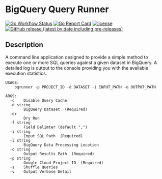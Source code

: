 # BigQuery Query Runner
[![Go Workflow Status](https://github.com/winterlabs-dev/bqrunner/workflows/Go/badge.svg)](https://github.com/winterlabs-dev/bqrunner/actions/workflows/go.yml)&nbsp;[![Go Report Card](https://goreportcard.com/badge/github.com/winterlabs-dev/bqrunner)](https://goreportcard.com/report/github.com/winterlabs-dev/bqrunner)&nbsp;[![license](https://img.shields.io/github/license/winterlabs-dev/bqrunner.svg)](https://github.com/winterlabs-dev/bqrunner/blob/main/LICENSE)&nbsp;[![GitHub release (latest by date including pre-releases)](https://img.shields.io/github/v/release/winterlabs-dev/bqrunner?include_prereleases)](https://github.com/winterlabs-dev/bqrunner/releases)


## Description
A command line application designed to provide a simple method to execute one or more SQL queries against a given dataset in BigQuery.  A detailed log is output to the console providing you with the available execution statistics.

```
USAGE:
    bqrunner -p PROJECT_ID -d DATASET -i INPUT_PATH -o OUTPUT_PATH

ARGS:
  -c	Disable Query Cache
  -d string
    	BigQuery Dataset  (Required)
  -dr
    	Dry Run
  -f string
    	Field Delimter (default ",")
  -i string
    	Input SQL Path  (Required)
  -l string
    	BigQuery Data Processing Location
  -o string
    	Output Results Path  (Required)
  -p string
    	Google Cloud Project ID  (Required)
  -s	Shuffle Queries
  -v	Output Verbose Detail
```
